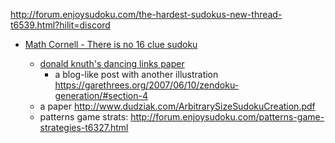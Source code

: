 
http://forum.enjoysudoku.com/the-hardest-sudokus-new-thread-t6539.html?hilit=discord

- [Math Cornell - There is no 16 clue sudoku](https://arxiv.org/abs/1201.0749)

  - [donald knuth's dancing links paper](https://www.ocf.berkeley.edu/~jchu/publicportal/sudoku/0011047.pdf)
    - a blog-like post with another illustration https://garethrees.org/2007/06/10/zendoku-generation/#section-4
  - a paper http://www.dudziak.com/ArbitrarySizeSudokuCreation.pdf
  - patterns game strats: http://forum.enjoysudoku.com/patterns-game-strategies-t6327.html
